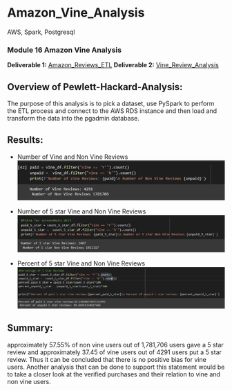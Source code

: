 # Amazon_Vine_Analysis
 AWS, Spark, Postgresql

### Module 16 Amazon Vine Analysis
**Deliverable 1:** [Amazon_Reviews_ETL](Amazon_Reviews_ETL.ipynb)
**Deliverable 2:** [Vine_Review_Analysis](Vine_Review_Analysis.ipynb)

## Overview of Pewlett-Hackard-Analysis:
The purpose of this analysis is to pick a dataset, use PySpark to perform the ETL process and connect to the AWS RDS instance and then load and transform the data into the pgadmin database.

## Results:

- Number of Vine and Non Vine Reviews
![review count](screenshots/Number_of_Reviews.PNG)

- Number of 5 star Vine and Non Vine Reviews
![5 star review count](screenshots/Number_of_5_Star_Reviews.PNG)

- Percent of 5 star Vine and Non Vine Reviews
![Percent of 5 star review count](screenshots/Percent_of_Reviews.PNG)

## Summary:
approximately 57.55% of non vine users out of 1,781,706 users gave a 5 star review and approximately 37.45 of vine users out of 4291 users put a 5 star review.
Thus it can be concluded that there is no positive bias for vine users. Another analysis that can be done to support this statement would be to take a closer look at the verified purchases and their relation to vine and non vine users. 

